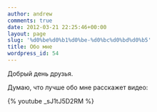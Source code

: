 ```yaml
---
author: andrew
comments: true
date: 2012-03-21 22:25:46+00:00
layout: page
slug: '%d0%be%d0%b1%d0%be-%d0%bc%d0%bd%d0%b5'
title: Обо мне
wordpress_id: 54
---
```


Добрый день друзья.





Думаю, что лучше обо мне расскажет видео:


{% youtube _sJ1tJ5D2RM %}







